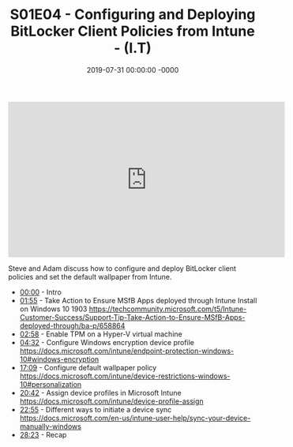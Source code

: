 ﻿---
layout: post
title: "S01E04 - Configuring and Deploying BitLocker Client Policies from Intune - (I.T)"
date: 2019-07-31 00:00:00 -0000
categories:
---

<iframe loading="lazy" width="560" height="315" src="https://www.youtube.com/embed/IXHjQM8feWM" title="YouTube video player" frameborder="0" allow="accelerometer; autoplay; clipboard-write; encrypted-media; gyroscope; picture-in-picture" allowfullscreen></iframe>

Steve and Adam discuss how to configure and deploy BitLocker client policies and set the default wallpaper from Intune.

* [00:00](https://www.youtube.com/watch?v=IXHjQM8feWM&t=0s) - Intro
* [01:55](https://www.youtube.com/watch?v=IXHjQM8feWM&t=115s) - Take Action to Ensure MSfB Apps deployed through Intune Install on Windows 10 1903
https://techcommunity.microsoft.com/t5/Intune-Customer-Success/Support-Tip-Take-Action-to-Ensure-MSfB-Apps-deployed-through/ba-p/658864
* [02:58](https://www.youtube.com/watch?v=IXHjQM8feWM&t=178s) - Enable TPM on a Hyper-V virtual machine
* [04:32](https://www.youtube.com/watch?v=IXHjQM8feWM&t=272s) - Configure Windows encryption device profile
https://docs.microsoft.com/intune/endpoint-protection-windows-10#windows-encryption
* [17:09](https://www.youtube.com/watch?v=IXHjQM8feWM&t=1029s) - Configure default wallpaper policy
https://docs.microsoft.com/intune/device-restrictions-windows-10#personalization
* [20:42](https://www.youtube.com/watch?v=IXHjQM8feWM&t=1242s) - Assign device profiles in Microsoft Intune
https://docs.microsoft.com/intune/device-profile-assign
* [22:55](https://www.youtube.com/watch?v=IXHjQM8feWM&t=1375s) - Different ways to initiate a device sync
https://docs.microsoft.com/en-us/intune-user-help/sync-your-device-manually-windows
* [28:23](https://www.youtube.com/watch?v=IXHjQM8feWM&t=1703s) - Recap

